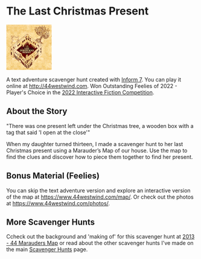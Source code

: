 The Last Christmas Present
==========================

![The Last Christmas Present](Marauders.materials/Small%20Cover.jpg)

A text adventure scavenger hunt created with [Inform 7](http://inform7.com/).
You can play it online at <http://44westwind.com>. Won Outstanding Feelies of
2022 - Player's Choice in the [2022 Interactive Fiction Competition](
https://ifdb.org/viewgame?id=tq8wrqw823fafohp).

About the Story
---------------

"There was one present left under the Christmas tree, a wooden box with a tag
that said 'I open at the close'"

When my daughter turned thirteen, I made a scavenger hunt to her last Christmas
present using a Marauder’s Map of our house. Use the map to find the clues and
discover how to piece them together to find her present.

Bonus Material (Feelies)
------------------------

You can skip the text adventure version and explore an interactive version of
the map at <https://www.44westwind.com/map/>. Or check out the photos at
<https://www.44westwind.com/photos/>.

More Scavenger Hunts
--------------------

Ccheck out the background and 'making of' for this scavenger hunt at [2013 - 44
Marauders Map](https://www.heithcock.com/scavengerhunts/2013-44-marauders) or
read about the other scavenger hunts I've made on the main [Scavenger Hunts](
https://www.heithcock.com/scavengerhunts) page.